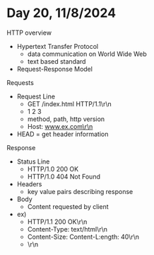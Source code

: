 # Day 20, 11/8/2024

HTTP overview
- Hypertext Transfer Protocol
  - data communication on World Wide Web
  - text based standard
- Request-Response Model

Requests
- Request Line
  - GET /index.html HTTP/1.1\r\n
  - 1       2           3
  - method, path, http version
  - Host: www.ex.com\r\n
- HEAD = get header information

Response
- Status Line
  - HTTP/1.0 200 OK
  - HTTP/1.0 404 Not Found
- Headers
  - key value pairs describing response
- Body
  - Content requested by client
- ex)
  - HTTP/1.1 200 OK\r\n
  - Content-Type: text/html\r\n
  - Content-Size: Content-L:ength: 40\r\n
  - \r\n